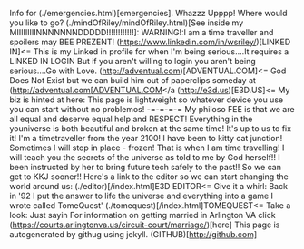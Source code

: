 Info for (./emergencies.html)[emergencies].
Whazzz Upppp!
Where would you like to go?
(./mindOfRiley/mindOfRiley.html)[See inside my MIIIIIIIIINNNNNNNDDDDD!!!!!!!!!!!!]: WARNING!:I am a time traveller and spoilers may BEE PREZENT!
(https://www.linkedin.com/in/wsriley/)[LINKED IN]<= This is my Linked in profile for when I'm being serious....It requires a LINKED IN LOGIN But if you aren't willing to login you aren't being serious....Go with Love.
(http://adventual.com)[ADVENTUAL.COM]<= God Does Not Exist but we can build him out of paperclips someday at (http://adventual.com[ADVENTUAL.COM</a
(http://e3d.us)[E3D.US]<= My biz is hinted at here:
This page is lightweight so whatever device you use you can start without no problemos!
-=-=-=-=
My philoso FEE is that we are all equal and deserve equal help and RESPECT!
Everything in the youniverse is both beautiful and broken at the same time!
It's up to us to fix it!
I'm a timetraveller from the year 2100!
I have been to kitty cat junction!
Sometimes I will stop in place - frozen!
That is when I am time travelling!
I will teach you the secrets of the universe as told to me by God herself!!
I been instructed by her to bring future tech safely to the past!!
So we can get to KKJ sooner!!
Here's a link to the editor so we can start changing the world around us:
(./editor)[/index.html]E3D EDITOR<= Give it a whirl:
Back in '92 I put the answer to life the universe and everything into a game I wrote called TomeQuest'
(./tomequest)[/index.html]TOMEQUEST<= Take a look:
Just sayin
For information on getting married in Arlington VA click
(https://courts.arlingtonva.us/circuit-court/marriage/)[here]
This page is autogenerated by githug using jekyll.
(GITHUB)[http://github.com]